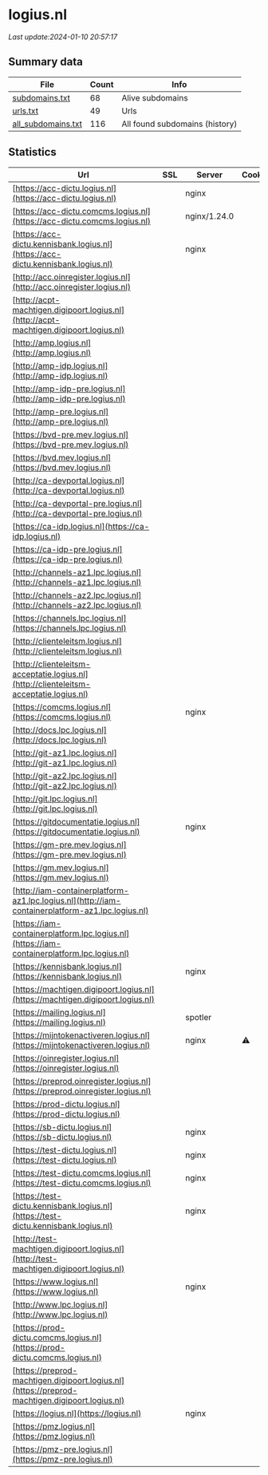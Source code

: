 # logius.nl
*Last update:2024-01-10 20:57:17*
## Summary data
| File       | Count | Info |
|------------|-------|------|
|[subdomains.txt](/data/logius/subdomains.txt)|68|Alive subdomains|
|[urls.txt](/data/logius/urls.txt)|49|Urls|
|[all_subdomains.txt](/data/logius/all_subdomains.txt)|116|All found subdomains (history)|
## Statistics
| Url | SSL | Server | Cookie | HSTS | CSP | XFO | XXP | RP | Tech |
|------------|-------|------|------|------|------|------|------|------|------|
|[https://acc-dictu.logius.nl](https://acc-dictu.logius.nl)| |nginx| | | | | |:white_check_mark: |Basic Nginx|
|[https://acc-dictu.comcms.logius.nl](https://acc-dictu.comcms.logius.nl)| |nginx/1.24.0| | | |:white_check_mark: | |:white_check_mark: |Drupal Nginx:1.24.0...|
|[https://acc-dictu.kennisbank.logius.nl](https://acc-dictu.kennisbank.logius.nl)| |nginx| | | | | |:white_check_mark: |Basic Nginx|
|[http://acc.oinregister.logius.nl](http://acc.oinregister.logius.nl)| | | | | | | |:white_check_mark: ||
|[http://acpt-machtigen.digipoort.logius.nl](http://acpt-machtigen.digipoort.logius.nl)| | | |:white_check_mark: | |:white_check_mark: | |:white_check_mark: ||
|[http://amp.logius.nl](http://amp.logius.nl)| | | | | | | |:white_check_mark: ||
|[http://amp-idp.logius.nl](http://amp-idp.logius.nl)| | | | | | | |:white_check_mark: ||
|[http://amp-idp-pre.logius.nl](http://amp-idp-pre.logius.nl)| | | | | | | |:white_check_mark: ||
|[http://amp-pre.logius.nl](http://amp-pre.logius.nl)| | | | | | | |:white_check_mark: ||
|[https://bvd-pre.mev.logius.nl](https://bvd-pre.mev.logius.nl)| | | | | | | |:white_check_mark: |HSTS Java|
|[https://bvd.mev.logius.nl](https://bvd.mev.logius.nl)| | | | | | | |:white_check_mark: |HSTS Java|
|[http://ca-devportal.logius.nl](http://ca-devportal.logius.nl)| | | | | | | |:white_check_mark: ||
|[http://ca-devportal-pre.logius.nl](http://ca-devportal-pre.logius.nl)| | | | | | | |:white_check_mark: ||
|[https://ca-idp.logius.nl](https://ca-idp.logius.nl)| | | |:white_check_mark: | | | | |:white_check_mark: |HSTS|
|[https://ca-idp-pre.logius.nl](https://ca-idp-pre.logius.nl)| | | |:white_check_mark: | | | | |:white_check_mark: |HSTS|
|[http://channels-az1.lpc.logius.nl](http://channels-az1.lpc.logius.nl)| | | | | | | |:white_check_mark: ||
|[http://channels-az2.lpc.logius.nl](http://channels-az2.lpc.logius.nl)| | | | | | | |:white_check_mark: ||
|[https://channels.lpc.logius.nl](https://channels.lpc.logius.nl)| | | |:white_check_mark: | |:white_check_mark: | |:white_check_mark: |HSTS|
|[http://clienteleitsm.logius.nl](http://clienteleitsm.logius.nl)| | | | | | | |:white_check_mark: |F5 BigIP|
|[http://clienteleitsm-acceptatie.logius.nl](http://clienteleitsm-acceptatie.logius.nl)| | | | | | | |:white_check_mark: |F5 BigIP|
|[https://comcms.logius.nl](https://comcms.logius.nl)| |nginx| |:white_check_mark: | | |:white_check_mark: | |:white_check_mark: |Drupal:10 HSTS Nginx...|
|[http://docs.lpc.logius.nl](http://docs.lpc.logius.nl)| | | | | | | |:white_check_mark: ||
|[http://git-az1.lpc.logius.nl](http://git-az1.lpc.logius.nl)| | | | | | | |:white_check_mark: ||
|[http://git-az2.lpc.logius.nl](http://git-az2.lpc.logius.nl)| | | | | | | |:white_check_mark: ||
|[http://git.lpc.logius.nl](http://git.lpc.logius.nl)| | | | | | | |:white_check_mark: ||
|[https://gitdocumentatie.logius.nl](https://gitdocumentatie.logius.nl)| |nginx| |:white_check_mark: | | | | |:white_check_mark: |HSTS Nginx|
|[https://gm-pre.mev.logius.nl](https://gm-pre.mev.logius.nl)| | | | | | | |:white_check_mark: |HSTS|
|[https://gm.mev.logius.nl](https://gm.mev.logius.nl)| | | | | | | |:white_check_mark: |HSTS|
|[http://iam-containerplatform-az1.lpc.logius.nl](http://iam-containerplatform-az1.lpc.logius.nl)| | | | | | | |:white_check_mark: ||
|[https://iam-containerplatform.lpc.logius.nl](https://iam-containerplatform.lpc.logius.nl)| | | |:white_check_mark: | | | | |:white_check_mark: |HSTS|
|[https://kennisbank.logius.nl](https://kennisbank.logius.nl)| |nginx| |:white_check_mark: | | | | |:white_check_mark: |Basic HSTS Nginx|
|[https://machtigen.digipoort.logius.nl](https://machtigen.digipoort.logius.nl)| | | |:white_check_mark: | |:white_check_mark: | |:white_check_mark: |HSTS IBM DataPower|
|[https://mailing.logius.nl](https://mailing.logius.nl)| |spotler| |:white_check_mark: | | | | |:white_check_mark: |HSTS|
|[https://mijntokenactiveren.logius.nl](https://mijntokenactiveren.logius.nl)| |nginx|:warning: |:white_check_mark: | |:warning: |:white_check_mark: |:white_check_mark: |:white_check_mark: |HSTS Nginx|
|[https://oinregister.logius.nl](https://oinregister.logius.nl)| | | |:white_check_mark: | | |:white_check_mark: |:white_check_mark: |:white_check_mark: |HSTS|
|[https://preprod.oinregister.logius.nl](https://preprod.oinregister.logius.nl)| | | | | | | |:white_check_mark: |HSTS|
|[https://prod-dictu.logius.nl](https://prod-dictu.logius.nl)| | | | | | | |:white_check_mark: |Drupal:10 HSTS Nginx...|
|[https://sb-dictu.logius.nl](https://sb-dictu.logius.nl)| |nginx| | | | | |:white_check_mark: |Basic Nginx|
|[https://test-dictu.logius.nl](https://test-dictu.logius.nl)| |nginx| | | | | |:white_check_mark: |Basic Nginx|
|[https://test-dictu.comcms.logius.nl](https://test-dictu.comcms.logius.nl)| |nginx| | | |:white_check_mark: |:white_check_mark: |:white_check_mark: |Drupal:10 Nginx PHP|
|[https://test-dictu.kennisbank.logius.nl](https://test-dictu.kennisbank.logius.nl)| |nginx| | | | | |:white_check_mark: |Basic Nginx|
|[http://test-machtigen.digipoort.logius.nl](http://test-machtigen.digipoort.logius.nl)| | | |:white_check_mark: | |:white_check_mark: | |:white_check_mark: ||
|[https://www.logius.nl](https://www.logius.nl)| |nginx| |:white_check_mark: | | |:white_check_mark: |:white_check_mark: |:white_check_mark: |Drupal:10 HSTS Nginx...|
|[http://www.lpc.logius.nl](http://www.lpc.logius.nl)| | | | | | | |:white_check_mark: ||
|[https://prod-dictu.comcms.logius.nl](https://prod-dictu.comcms.logius.nl)| | | | | | | |:white_check_mark: |HSTS Nginx PHP:8.1.2...|
|[https://preprod-machtigen.digipoort.logius.nl](https://preprod-machtigen.digipoort.logius.nl)| | | |:white_check_mark: | |:white_check_mark: | |:white_check_mark: |HSTS IBM DataPower|
|[https://logius.nl](https://logius.nl)| |nginx| |:white_check_mark: | | |:white_check_mark: |:white_check_mark: |:white_check_mark: |Drupal:10 HSTS Nginx...|
|[https://pmz.logius.nl](https://pmz.logius.nl)| | | | | | | |:white_check_mark: |HSTS|
|[https://pmz-pre.logius.nl](https://pmz-pre.logius.nl)| | | |:white_check_mark: | | | | |:white_check_mark: |HSTS|